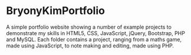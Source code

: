 # BryonyKimPortfolio
 
A simple portfolio website showing a number of example projects to demonstrate my skills in HTML5, CSS, JavaScript, jQuery, Bootstrap, PHP and MySQL.
Each folder contains a project, ranging from a maths game, made using JavaScript, to note making and editing, made using PHP. 
